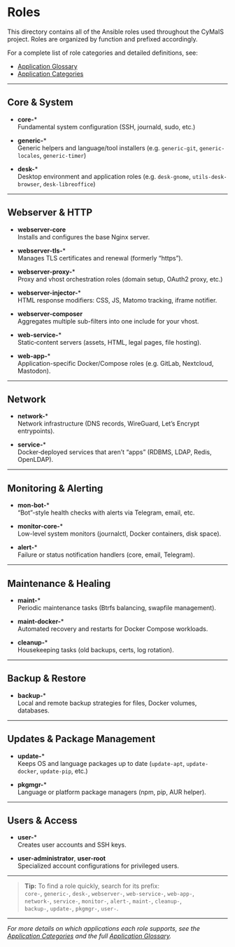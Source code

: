 # Roles

This directory contains all of the Ansible roles used throughout the CyMaIS project. Roles are organized by function and prefixed accordingly.

For a complete list of role categories and detailed definitions, see:

- [Application Glossary](application_glosar.rst)  
- [Application Categories](application_categories.rst)

---

## Core & System

- **core-***  
  Fundamental system configuration (SSH, journald, sudo, etc.)

- **generic-***  
  Generic helpers and language/tool installers (e.g. `generic-git`, `generic-locales`, `generic-timer`)

- **desk-***  
  Desktop environment and application roles (e.g. `desk-gnome`, `utils-desk-browser`, `desk-libreoffice`)

---

## Webserver & HTTP

- **webserver-core**  
  Installs and configures the base Nginx server.

- **webserver-tls-***  
  Manages TLS certificates and renewal (formerly “https”).

- **webserver-proxy-***  
  Proxy and vhost orchestration roles (domain setup, OAuth2 proxy, etc.)

- **webserver-injector-***  
  HTML response modifiers: CSS, JS, Matomo tracking, iframe notifier.

- **webserver-composer**  
  Aggregates multiple sub-filters into one include for your vhost.

- **web-service-***  
  Static‐content servers (assets, HTML, legal pages, file hosting).

- **web-app-***  
  Application-specific Docker/Compose roles (e.g. GitLab, Nextcloud, Mastodon).

---

## Network

- **network-***  
  Network infrastructure (DNS records, WireGuard, Let’s Encrypt entrypoints).

- **service-***  
  Docker‐deployed services that aren’t “apps” (RDBMS, LDAP, Redis, OpenLDAP).

---

## Monitoring & Alerting

- **mon-bot-***  
  “Bot”-style health checks with alerts via Telegram, email, etc.

- **monitor-core-***  
  Low-level system monitors (journalctl, Docker containers, disk space).

- **alert-***  
  Failure or status notification handlers (core, email, Telegram).

---

## Maintenance & Healing

- **maint-***  
  Periodic maintenance tasks (Btrfs balancing, swapfile management).

- **maint-docker-***  
  Automated recovery and restarts for Docker Compose workloads.

- **cleanup-***  
  Housekeeping tasks (old backups, certs, log rotation).

---

## Backup & Restore

- **backup-***  
  Local and remote backup strategies for files, Docker volumes, databases.

---

## Updates & Package Management

- **update-***  
  Keeps OS and language packages up to date (`update-apt`, `update-docker`, `update-pip`, etc.)

- **pkgmgr-***  
  Language or platform package managers (npm, pip, AUR helper).

---

## Users & Access

- **user-***  
  Creates user accounts and SSH keys.

- **user-administrator**, **user-root**  
  Specialized account configurations for privileged users.

---

> **Tip:** To find a role quickly, search for its prefix:  
> `core-`, `generic-`, `desk-`, `webserver-`, `web-service-`, `web-app-`,  
> `network-`, `service-`, `monitor-`, `alert-`, `maint-`, `cleanup-`,  
> `backup-`, `update-`, `pkgmgr-`, `user-`.

---

_For more details on which applications each role supports, see the [Application Categories](application_categories.rst) and the full [Application Glossary](application_glosar.rst)._  
